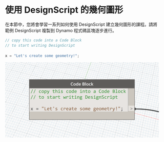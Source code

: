 # 使用 DesignScript 的幾何圖形

在本節中，您將會學習一系列如何使用 DesignScript 建立幾何圖形的課程。請將範例 DesignScript 複製到 Dynamo 程式碼區塊逐步進行。

```js
// copy this code into a Code Block
// to start writing DesignScript

x = "Let's create some geometry!";
```
![](images/12/CodeBlock.png)

